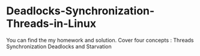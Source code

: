 # Deadlocks-Synchronization-Threads-in-Linux

You can find the my homework and solution.
Cover four concepts :
 Threads
 Synchronization
 Deadlocks and Starvation

